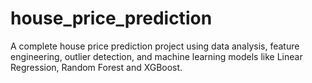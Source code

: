# house_price_prediction
A complete house price prediction project using data analysis, feature engineering, outlier detection, and machine learning models like Linear Regression, Random Forest and XGBoost.
